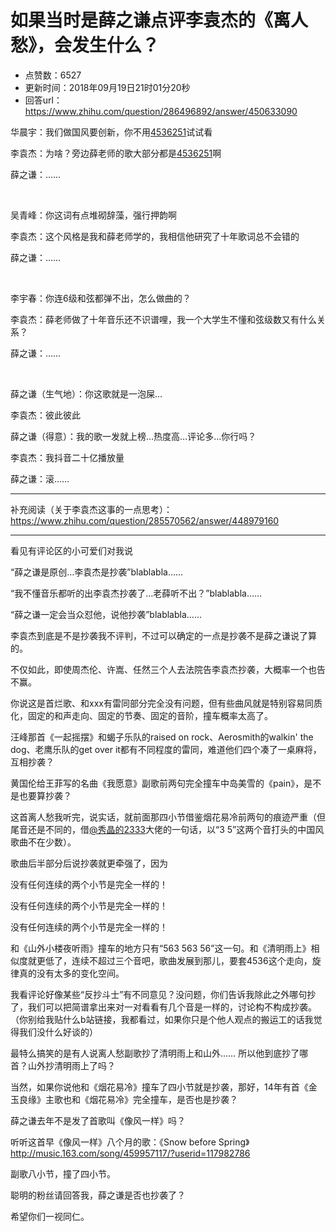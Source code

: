 # 如果当时是薛之谦点评李袁杰的《离人愁》，会发生什么？
- 点赞数：6527
- 更新时间：2018年09月19日21时01分20秒
- 回答url：https://www.zhihu.com/question/286496892/answer/450633090
<body>
 <p data-pid="nHrNJaqH">华晨宇：我们做国风要创新，你不用<a href="tel:4536251">4536251</a>试试看</p>
 <p data-pid="dz8fJtO3">李袁杰：为啥？旁边薛老师的歌大部分都是<a href="tel:4536251">4536251</a>啊</p>
 <p data-pid="L_6unqEN">薛之谦：……</p>
 <p class="ztext-empty-paragraph"><br></p>
 <p data-pid="ISzaF0Hb">吴青峰：你这词有点堆砌辞藻，强行押韵啊</p>
 <p data-pid="Bvub_zBb">李袁杰：这个风格是我和薛老师学的，我相信他研究了十年歌词总不会错的</p>
 <p data-pid="UALRHBie">薛之谦：……</p>
 <p class="ztext-empty-paragraph"><br></p>
 <p data-pid="Yl045VlT">李宇春：你连6级和弦都弹不出，怎么做曲的？</p>
 <p data-pid="LuaSHWm0">李袁杰：薛老师做了十年音乐还不识谱哩，我一个大学生不懂和弦级数又有什么关系？</p>
 <p data-pid="QenoFqjE">薛之谦：……</p>
 <p class="ztext-empty-paragraph"><br></p>
 <p data-pid="jEheSyf7">薛之谦（生气地）：你这歌就是一泡屎…</p>
 <p data-pid="yzaJWB4l">李袁杰：彼此彼此</p>
 <p data-pid="MqpzpChP">薛之谦（得意）：我的歌一发就上榜…热度高…评论多…你行吗？</p>
 <p data-pid="CGjmocf8">李袁杰：我抖音二十亿播放量</p>
 <p data-pid="LDWiF_fm">薛之谦：滚……</p>
 <hr>
 <p data-pid="89RuW_dZ">补充阅读（关于李袁杰这事的一点思考）：<a href="https://www.zhihu.com/question/285570562/answer/448979160" class="internal"><span class="invisible">https://www.</span><span class="visible">zhihu.com/question/2855</span><span class="invisible">70562/answer/448979160</span><span class="ellipsis"></span></a></p>
 <hr>
 <p data-pid="E_P1g04Y">看见有评论区的小可爱们对我说</p>
 <p data-pid="x6iuuOsj">“薛之谦是原创…李袁杰是抄袭”blablabla……</p>
 <p data-pid="2LJa_yHv">“我不懂音乐都听的出李袁杰抄袭了…老薛听不出？”blablabla……</p>
 <p data-pid="V7BDDYg7">“薛之谦一定会当众怼他，说他抄袭”blablabla……</p>
 <p data-pid="JR2WiwRN">李袁杰到底是不是抄袭我不评判，不过可以确定的一点是抄袭不是薛之谦说了算的。</p>
 <p data-pid="qHZiJhQu">不仅如此，即使周杰伦、许嵩、任然三个人去法院告李袁杰抄袭，大概率一个也告不赢。</p>
 <p data-pid="6um8NcWJ">你说这是首烂歌、和xxx有雷同部分完全没有问题，但有些曲风就是特别容易同质化，固定的和声走向、固定的节奏、固定的音阶，撞车概率太高了。</p>
 <p data-pid="dq5aYhx2">汪峰那首《一起摇摆》和蝎子乐队的raised on rock、Aerosmith的walkin' the dog、老鹰乐队的get over it都有不同程度的雷同，难道他们四个凑了一桌麻将，互相抄袭？</p>
 <p data-pid="HOrlCXcg">黄国伦给王菲写的名曲《我愿意》副歌前两句完全撞车中岛美雪的《pain》，是不是也要算抄袭？</p>
 <p data-pid="EAU19MWd">这首离人愁我听完，说实话，就前面那四小节借鉴烟花易冷前两句的痕迹严重（但尾音还是不同的，借<a class="member_mention" href="https://www.zhihu.com/people/c821b55c6115f3cf3c9098a3e3e8f5e8" data-hash="c821b55c6115f3cf3c9098a3e3e8f5e8" data-hovercard="p$b$c821b55c6115f3cf3c9098a3e3e8f5e8">@秀晶的2333</a>大佬的一句话，以“3 5”这两个音打头的中国风歌曲不在少数）。</p>
 <p data-pid="Cg7Pv15J">歌曲后半部分后说抄袭就更牵强了，因为</p>
 <p data-pid="jZdBe84e">没有任何连续的两个小节是完全一样的！</p>
 <p data-pid="3We3COoW">没有任何连续的两个小节是完全一样的！</p>
 <p data-pid="b7SxnkGz">没有任何连续的两个小节是完全一样的！</p>
 <p data-pid="1gUvW5TT">和《山外小楼夜听雨》撞车的地方只有“563 563 56”这一句。和《清明雨上》相似度就更低了，连续不超过三个音吧，歌曲发展到那儿，要套4536这个走向，旋律真的没有太多的变化空间。</p>
 <p data-pid="6jAgjA4g">我看评论好像某些“反抄斗士”有不同意见？没问题，你们告诉我除此之外哪句抄了，我们可以把简谱拿出来对一对看看有几个音是一样的，讨论构不构成抄袭。（你别给我贴什么b站链接，我都看过，如果你只是个他人观点的搬运工的话我觉得我们没什么好谈的）</p>
 <p data-pid="4Xu9G-bh">最特么搞笑的是有人说离人愁副歌抄了清明雨上和山外…… 所以他到底抄了哪首？山外抄清明雨上了吗？</p>
 <p data-pid="_qAUkwps">当然，如果你说他和《烟花易冷》撞车了四小节就是抄袭，那好，14年有首《金玉良缘》主歌也和《烟花易冷》完全撞车，是否也是抄袭？</p>
 <p data-pid="UXNCmMWG">薛之谦去年不是发了首歌叫《像风一样》吗？</p>
 <p data-pid="XcWMDeHm">听听这首早《像风一样》八个月的歌：《Snow before Spring》<a href="https://link.zhihu.com/?target=http%3A//music.163.com/song/459957117/%3Fuserid%3D117982786" class=" external" target="_blank" rel="nofollow noreferrer"><span class="invisible">http://</span><span class="visible">music.163.com/song/4599</span><span class="invisible">57117/?userid=117982786</span><span class="ellipsis"></span></a></p>
 <p data-pid="fgMOXOlr">副歌八小节，撞了四小节。</p>
 <p data-pid="Qj-pYczq">聪明的粉丝请回答我，薛之谦是否也抄袭了？</p>
 <p data-pid="_hdHVu0K">希望你们一视同仁。</p>
</body>